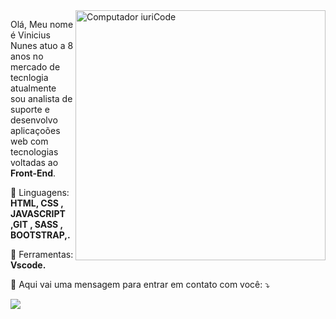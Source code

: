 <img src="https://raw.githubusercontent.com/MicaelliMedeiros/micaellimedeiros/master/image/computer-illustration.png" min-width="400px" max-width="400px" width="400px" align="right" alt="Computador iuriCode">

<p align="left"> 
  Olá, Meu nome é Vinicius Nunes atuo a 8 anos no mercado de tecnlogia atualmente sou analista de suporte e desenvolvo aplicaçoões web     com tecnologias voltadas ao <strong>Front-End</strong>.<br>
 
</p>

<p align="left">
  🦄 Linguagens: <strong>HTML, CSS , JAVASCRIPT ,GIT , SASS , BOOTSTRAP,. </strong>
</p>

<p align="left">

  </p>

<p align="left">
  💼 Ferramentas: <strong>Vscode.</strong>
</p>

<p align="left">
  💌 Aqui vai uma mensagem para entrar em contato com você: ⤵️
</p>


  
  <a href="https://www.linkedin.com/in/vinicius-nunes-teixeira-da-silva-02408365/" alt="Linkedin">
  <img src="https://img.shields.io/badge/-Linkedin-0e76a8?style=flat-square&logo=Linkedin&logoColor=white&link=LINK-DO-SEU-LINKEDIN" /></a>
